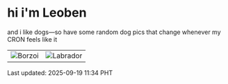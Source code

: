 # hi i'm Leoben

and i like dogs—so have some random dog pics that change whenever my CRON feels like it

|  |  |
|--------|----------|
| ![Borzoi](https://random-dog-vercel.vercel.app/api/random-borzoi?v=1758252841) | ![Labrador](https://random-dog-vercel.vercel.app/api/random-labrador?v=1758252841) |

Last updated: 2025-09-19 11:34 PHT
